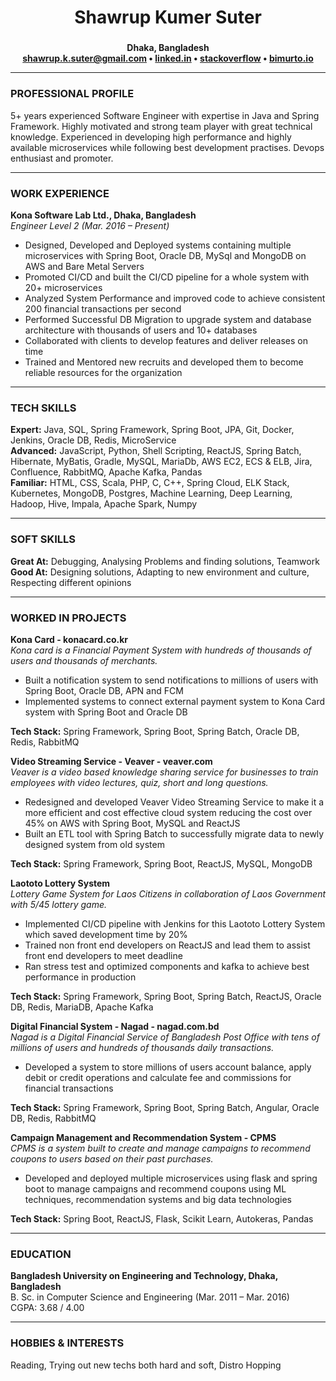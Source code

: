 <div align="center">
  <h2 style="font-size: 2em;"><b>Shawrup Kumer Suter</b></h2>
  <p>
    <b>Dhaka, Bangladesh<br/>
    <a href="mailto:shawrup.k.suter@gmail.com">shawrup.k.suter@gmail.com</a> &bull;
    <a href="https://www.linkedin.com/in/shawrup-kumer-suter/">linked.in</a> &bull;
    <a href="https://stackoverflow.com/users/13755857/shawrup">stackoverflow</a> &bull;
    <a href="https://bimurto.io">bimurto.io</a>
    </b>
  </p>
</div>

---
### **PROFESSIONAL PROFILE**
5+ years experienced Software Engineer with expertise in Java and Spring Framework. Highly motivated and strong team player with great technical knowledge. Experienced in developing high performance and highly available microservices while following best development practises. Devops enthusiast and promoter.

---
### **WORK EXPERIENCE**
**Kona Software Lab Ltd., Dhaka, Bangladesh**  
*Engineer Level 2 (Mar. 2016 – Present)*
* Designed, Developed and Deployed systems containing multiple microservices with Spring Boot, Oracle DB, MySql and
MongoDB on AWS and Bare Metal Servers
* Promoted CI/CD and built the CI/CD pipeline for a whole system with 20+ microservices
* Analyzed System Performance and improved code to achieve consistent 200 financial transactions per second
* Performed Successful DB Migration to upgrade system and database architecture with thousands of users and 10+
databases
* Collaborated with clients to develop features and deliver releases on time
* Trained and Mentored new recruits and developed them to become reliable resources for the organization

---
### **TECH SKILLS**
**Expert:** Java, SQL, Spring Framework, Spring Boot, JPA, Git, Docker, Jenkins, Oracle DB, Redis, MicroService  
**Advanced:** JavaScript, Python, Shell Scripting, ReactJS, Spring Batch, Hibernate, MyBatis, Gradle, MySQL, MariaDb, AWS
EC2, ECS & ELB, Jira, Confluence, RabbitMQ, Apache Kafka, Pandas  
**Familiar:** HTML, CSS, Scala, PHP, C, C++, Spring Cloud, ELK Stack, Kubernetes, MongoDB, Postgres, Machine Learning,
Deep Learning, Hadoop, Hive, Impala, Apache Spark, Numpy

---

### **SOFT SKILLS**
**Great At:** Debugging, Analysing Problems and finding solutions, Teamwork
**Good At:** Designing solutions, Adapting to new environment and culture, Respecting different opinions

---

### **WORKED IN PROJECTS**
**Kona Card - konacard.co.kr**  
*Kona card is a Financial Payment System with hundreds of thousands of users and thousands of merchants.*
* Built a notification system to send notifications to millions of users with Spring Boot, Oracle DB, APN and FCM
* Implemented systems to connect external payment system to Kona Card system with Spring Boot and Oracle DB  

**Tech Stack:** Spring Framework, Spring Boot, Spring Batch, Oracle DB, Redis, RabbitMQ

**Video Streaming Service - Veaver - veaver.com**  
*Veaver is a video based knowledge sharing service for businesses to train employees with video lectures, quiz, short and long questions.*  
* Redesigned and developed Veaver Video Streaming Service to make it a more efficient and cost effective cloud system
reducing the cost over 45% on AWS with Spring Boot, MySQL and ReactJS
* Built an ETL tool with Spring Batch to successfully migrate data to newly designed system from old system  

**Tech Stack:** Spring Framework, Spring Boot, ReactJS, MySQL, MongoDB  

**Laototo Lottery System**  
*Lottery Game System for Laos Citizens in collaboration of Laos Government with 5/45 lottery game.*  
* Implemented CI/CD pipeline with Jenkins for this Laototo Lottery System which saved development time by 20%
* Trained non front end developers on ReactJS and lead them to assist front end developers to meet deadline
* Ran stress test and optimized components and kafka to achieve best performance in production  

**Tech Stack:** Spring Framework, Spring Boot, Spring Batch, ReactJS, Oracle DB, Redis, MariaDB, Apache Kafka  

**Digital Financial System - Nagad - nagad.com.bd**  
*Nagad is a Digital Financial Service of Bangladesh Post Office with tens of millions of users and hundreds of thousands daily transactions.*
* Developed a system to store millions of users account balance, apply debit or credit operations and calculate fee and
commissions for financial transactions  

**Tech Stack:** Spring Framework, Spring Boot, Spring Batch, Angular, Oracle DB, Redis, RabbitMQ  

**Campaign Management and Recommendation System - CPMS**  
*CPMS is a system built to create and manage campaigns to recommend coupons to users based on their past purchases.*
* Developed and deployed multiple microservices using flask and spring boot to manage campaigns and recommend
coupons using ML techniques, recommendation systems and big data technologies  

**Tech Stack:** Spring Boot, ReactJS, Flask, Scikit Learn, Autokeras, Pandas

---

### **EDUCATION**
**Bangladesh University on Engineering and Technology, Dhaka, Bangladesh**  
B. Sc. in Computer Science and Engineering (Mar. 2011 – Mar. 2016)  
CGPA: 3.68 / 4.00

---
### **HOBBIES & INTERESTS**
Reading, Trying out new techs both hard and soft, Distro Hopping

